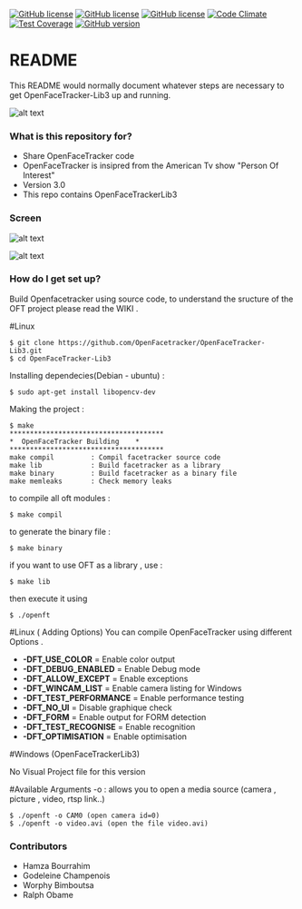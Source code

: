 [![GitHub license](https://img.shields.io/badge/content-core-yellow.svg)](https://raw.githubusercontent.com/Facetracker-project/facetracker-core/master/COPYING)
[![GitHub license](https://img.shields.io/badge/codename-TheMachine-red.svg)](https://raw.githubusercontent.com/Facetracker-project/facetracker-core/master/COPYING)
[![GitHub license](https://img.shields.io/badge/license-GPLv3-blue.svg)](https://raw.githubusercontent.com/Facetracker-project/facetracker-core/master/COPYING) [![Code Climate](https://codeclimate.com/repos/56363a6b6956801daf00c1ec/badges/31b2ffeeb02d53158157/gpa.svg)](https://codeclimate.com/repos/56363a6b6956801daf00c1ec/feed) [![Test Coverage](https://codeclimate.com/repos/56363a6b6956801daf00c1ec/badges/31b2ffeeb02d53158157/coverage.svg)](https://codeclimate.com/repos/56363a6b6956801daf00c1ec/coverage) [![GitHub version](https://badge.fury.io/gh/invicnaper%2FMWF.svg)](http://badge.fury.io/gh/invicnaper%2FMWF)
# README #

This README would normally document whatever steps are necessary to get OpenFaceTracker-Lib3 up and running.

![alt text](http://nsa37.casimages.com/img/2017/01/23/170123032545702496.png "OFT logo")

### What is this repository for? ###

* Share OpenFaceTracker code 
* OpenFaceTracker is insipred from the American Tv show "Person Of Interest"
* Version 3.0
* This repo contains OpenFaceTrackerLib3

### Screen ###


![alt text](http://www.openfacetracker.net/wp-content/uploads/2016/10/13479869_596599990514829_1971266384_n.jpg "OFT screen")

![alt text](http://www.openfacetracker.net/wp-content/uploads/2016/10/openfacetracker.jpg "OFT screen")


### How do I get set up? ###

Build Openfacetracker using source code, to understand the sructure of the OFT project please read the WIKI .

#Linux

	$ git clone https://github.com/OpenFacetracker/OpenFaceTracker-Lib3.git
	$ cd OpenFaceTracker-Lib3
	
	
Installing dependecies(Debian - ubuntu) : 

	$ sudo apt-get install libopencv-dev
	
Making the project : 

	$ make
	**************************************
	*  OpenFaceTracker Building    *
	**************************************
	make compil 		: Compil facetracker source code
	make lib        	: Build facetracker as a library
	make binary     	: Build facetracker as a binary file
	make memleaks		: Check memory leaks


to compile all oft modules : 

	$ make compil
	
to generate the binary file : 
	
	$ make binary
	
if you want to use OFT as a library , use : 

	$ make lib
	
then execute it using

	$ ./openft
	
#Linux ( Adding Options)
You can compile OpenFaceTracker using different Options . 

* <b>-DFT_USE_COLOR</b>  	= Enable color output
* <b>-DFT_DEBUG_ENABLED</b> 	= Enable Debug mode
* <b>-DFT_ALLOW_EXCEPT</b>	= Enable exceptions
* <b>-DFT_WINCAM_LIST</b> 	= Enable camera listing for Windows
* <b>-DFT_TEST_PERFORMANCE</b> = Enable performance testing
* <b>-DFT_NO_UI</b>		= Disable graphique check
* <b>-DFT_FORM</b>		= Enable output for FORM detection
* <b>-DFT_TEST_RECOGNISE</b>	= Enable recognition
* <b>-DFT_OPTIMISATION</b>	= Enable optimisation

#Windows (OpenFaceTrackerLib3)

No Visual Project file for this version

#Available Arguments
-o : allows you to open a media source (camera , picture , video, rtsp link..)

	$ ./openft -o CAM0 (open camera id=0)
	$ ./openft -o video.avi (open the file video.avi)

### Contributors ###

* Hamza Bourrahim
* Godeleine Champenois
* Worphy Bimboutsa
* Ralph Obame

